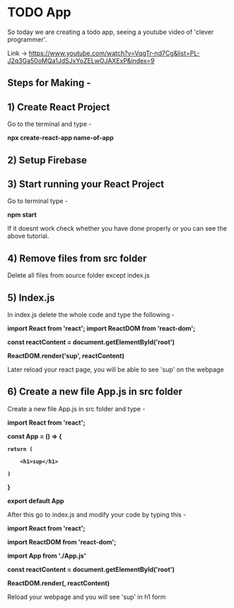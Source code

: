 # TODO App

So today we are creating a todo app, seeing a youtube video of 'clever programmer'. 

Link -> https://www.youtube.com/watch?v=VqgTr-nd7Cg&list=PL-J2q3Ga50oMQa1JdSJxYoZELwOJAXExP&index=9

## Steps for Making -

## 1) Create React Project

Go to the terminal and type -

   <b>npx create-react-app name-of-app</b>

## 2) Setup Firebase
## 3) Start running your React Project

Go to terminal type - 

<b>npm start</b>

If it doesnt work check whether you have done properly or you can see the above tutorial.

## 4) Remove files from src folder

Delete all files from source folder except index.js

## 5) Index.js

In index.js delete the whole code and type the following - 

<b>import React from 'react';
import ReactDOM from 'react-dom';

const reactContent = document.getElementById('root')

ReactDOM.render('sup', reactContent)</b>

Later reload your react page, you will be able to see 'sup' on the webpage 

## 6) Create a new file App.js in src folder

Create a new file App.js in src folder and type - 

<b>import React from 'react';

const App = () => {

    return (
    
        <h1>sup</h1>
        
    )
    
}

export default App</b>

After this go to index.js and modify your code by typing this - 

<b>import React from 'react';
   
import ReactDOM from 'react-dom';
   
import App from './App.js'

const reactContent = document.getElementById('root')

ReactDOM.render(<App/>, reactContent)</b>

Reload your webpage and you will see 'sup' in h1 form 

